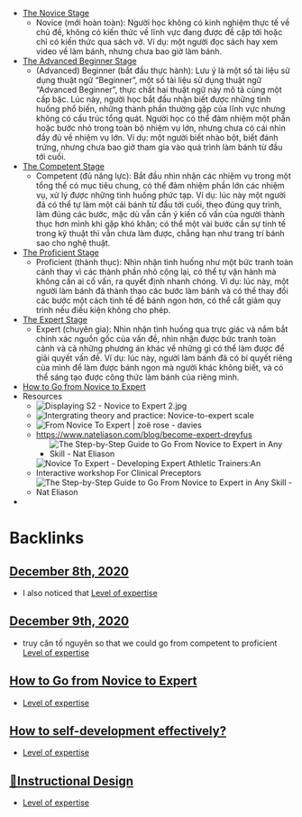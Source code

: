 - [The Novice Stage](<The Novice Stage.md>)
    - Novice (mới hoàn toàn): Người học không có kinh nghiệm thực tế về chủ đề, không có kiến thức về lĩnh vực đang được đề cập tới hoặc chỉ có kiến thức qua sách vở. Ví dụ: một người đọc sách hay xem video về làm bánh, nhưng chưa bao giờ làm bánh.
- [The Advanced Beginner Stage](<The Advanced Beginner Stage.md>)
    - (Advanced) Beginner (bắt đầu thực hành): Lưu ý là một số tài liệu sử dụng thuật ngữ “Beginner”, một số tài liệu sử dụng thuật ngữ “Advanced Beginner”, thực chất hai thuật ngữ này mô tả cùng một cấp bậc. Lúc này, người học bắt đầu nhận biết được những tình huống phổ biến, những thành phần thường gặp của lĩnh vực nhưng không có cấu trúc tổng quát. Người học có thể đảm nhiệm một phần hoặc bước nhỏ trong toàn bộ nhiệm vụ lớn, nhưng chưa có cái nhìn đầy đủ về nhiệm vụ lớn. Ví dụ: một người biết nhào bột, biết đánh trứng, nhưng chưa bao giờ tham gia vào quá trình làm bánh từ đầu tới cuối.
- [The Competent Stage](<The Competent Stage.md>)
    - Competent (đủ năng lực): Bắt đầu nhìn nhận các nhiệm vụ trong một tổng thể có mục tiêu chung, có thể đảm nhiệm phần lớn các nhiệm vụ, xử lý được những tình huống phức tạp. Ví dụ: lúc này một người đã có thể tự làm một cái bánh từ đầu tới cuối, theo đúng quy trình, làm đúng các bước, mặc dù vẫn cần ý kiến cố vấn của người thành thục hơn mình khi gặp khó khăn; có thể một vài bước cần sự tinh tế trong kỹ thuật thì vẫn chưa làm được, chẳng hạn như trang trí bánh sao cho nghệ thuật.
- [The Proficient Stage](<The Proficient Stage.md>)
    - Proficient (thành thục): Nhìn nhận tình huống như một bức tranh toàn cảnh thay vì các thành phần nhỏ cộng lại, có thể tự vận hành mà không cần ai cố vấn, ra quyết định nhanh chóng. Ví dụ: lúc này, một người làm bánh đã thành thạo các bước làm bánh và có thể thay đổi các bước một cách tinh tế để bánh ngon hơn, có thể cắt giảm quy trình nếu điều kiện không cho phép.
- [The Expert Stage](<The Expert Stage.md>)
    - Expert (chuyên gia): Nhìn nhận tình huống qua trực giác và nắm bắt chính xác nguồn gốc của vấn đề, nhìn nhận được bức tranh toàn cảnh và cả những phương án khác về những gì có thể làm được để giải quyết vấn đề. Ví dụ: lúc này, người làm bánh đã có bí quyết riêng của mình để làm được bánh ngon mà người khác không biết, và có thể sáng tạo được công thức làm bánh của riêng mình.
- [How to Go from Novice to Expert](<How to Go from Novice to Expert.md>)
- Resources
    - ![Displaying S2 - Novice to Expert 2.jpg](https://drive.google.com/thumbnail?id=108oF3-S2xQOBUK0I5vK7jm0GA29IxZUW&authuser=0&sz=w1813-h915)
    - ![Intergrating theory and practice: Novice-to-expert scale](https://4.bp.blogspot.com/_Aw--cHDnbOg/TSi4vP_9csI/AAAAAAAAACY/ZFUQ6-CcaQE/s1600/novice-to-expert.png)
    - ![From Novice To Expert | zoë rose - davies](https://zoerosedaviesphotography.files.wordpress.com/2013/01/0030320210001.png)
    - https://www.nateliason.com/blog/become-expert-dreyfus
        - ![The Step-by-Step Guide to Go From Novice to Expert in Any Skill - Nat  Eliason](https://uploads-ssl.webflow.com/5ad143610f7efd77b6f188f3/5b2f89712dc9c88e756487b1_Stages-of-Skill-Acquisition.png)
    - ![Novice To Expert - Developing Expert Athletic Trainers:An Interactive  workshop For Clinical Preceptors](https://theclinicalpreceptor.weebly.com/uploads/4/2/6/1/42617329/7505749_orig.png)
    - ![The Step-by-Step Guide to Go From Novice to Expert in Any Skill - Nat  Eliason](https://uploads-ssl.webflow.com/5ad143610f7efd77b6f188f3/5b2f898a3ad7a645a1909679_Dreyfus-Skill-Guide.png)
- 

# Backlinks
## [December 8th, 2020](<December 8th, 2020.md>)
- I also noticed that [Level of expertise](<Level of expertise.md>)

## [December 9th, 2020](<December 9th, 2020.md>)
- truy căn tố nguyên so that we could go from competent to proficient [Level of expertise](<Level of expertise.md>)

## [How to Go from Novice to Expert](<How to Go from Novice to Expert.md>)
- [Level of expertise](<Level of expertise.md>)

## [How to self-development effectively?](<How to self-development effectively?.md>)
- [Level of expertise](<Level of expertise.md>)

## [🌱Instructional Design](<🌱Instructional Design.md>)
- [Level of expertise](<Level of expertise.md>)

